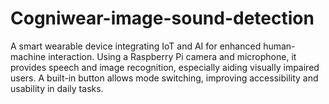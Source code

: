# Cogniwear-image-sound-detection
A smart wearable device integrating IoT and AI for enhanced human-machine interaction. Using a Raspberry Pi camera and microphone, it provides speech and image recognition, especially aiding visually impaired users. A built-in button allows mode switching, improving accessibility and usability in daily tasks.
